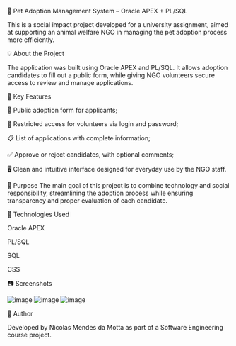 🐾 Pet Adoption Management System – Oracle APEX + PL/SQL

This is a social impact project developed for a university assignment, aimed at supporting an animal welfare NGO in managing the pet adoption process more efficiently.

💡 About the Project

The application was built using Oracle APEX and PL/SQL. It allows adoption candidates to fill out a public form, while giving NGO volunteers secure access to review and manage applications.

🔐 Key Features

📄 Public adoption form for applicants;

🔑 Restricted access for volunteers via login and password;

📋 List of applications with complete information;

✅ Approve or reject candidates, with optional comments;

🖥️ Clean and intuitive interface designed for everyday use by the NGO staff.

🎯 Purpose
The main goal of this project is to combine technology and social responsibility, streamlining the adoption process while ensuring transparency and proper evaluation of each candidate.

🚀 Technologies Used

Oracle APEX

PL/SQL

SQL

CSS

📷 Screenshots

![image](https://github.com/user-attachments/assets/935720bb-9fee-4bdc-9950-e3d1ab0ed188)
![image](https://github.com/user-attachments/assets/779761bc-fe79-40c5-9d31-876634db2959)
![image](https://github.com/user-attachments/assets/a6092b94-6ecd-4fc3-83a3-339a7fb7c7cc)


👤 Author

Developed by Nicolas Mendes da Motta as part of a Software Engineering course project.
